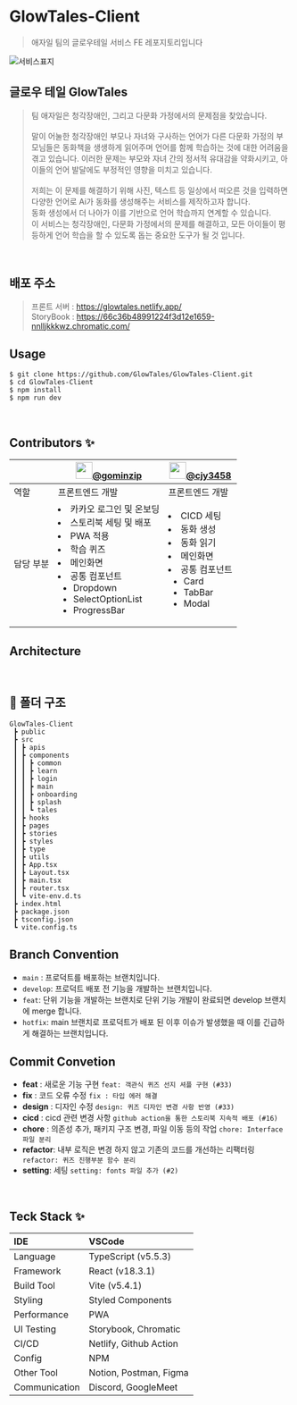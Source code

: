 # GlowTales-Client
> 애자일 팀의 글로우테일 서비스 FE 레포지토리입니다

![서비스표지](https://github.com/user-attachments/assets/28504bbb-1a44-4bb9-8bb9-285d18c76b8f)


## 글로우 테일 GlowTales


> 팀 애자일은 청각장애인, 그리고 다문화 가정에서의 문제점을 찾았습니다. <br/><br/>
말이 어눌한 청각장애인 부모나 자녀와 구사하는 언어가 다른 다문화 가정의 부모님들은 동화책을 생생하게 읽어주며 언어를 함께 학습하는 것에 대한 어려움을 겪고 있습니다. 이러한 문제는 부모와 자녀 간의 정서적 유대감을 약화시키고, 아이들의 언어 발달에도 부정적인 영향을 미치고 있습니다.<br/><br/>
저희는 이 문제를 해결하기 위해 사진, 텍스트 등 일상에서 떠오른 것을 입력하면 다양한 언어로 Ai가 동화를 생성해주는 서비스를 제작하고자 합니다.<br/>동화 생성에서 더 나아가 이를 기반으로 언어 학습까지 연계할 수 있습니다.<br/>
이 서비스는 청각장애인, 다문화 가정에서의 문제를 해결하고, 모든 아이들이 평등하게 언어 학습을 할 수 있도록 돕는 중요한 도구가 될 것 입니다.<br/>

<br>

## 배포 주소

> 프론트 서버 : https://glowtales.netlify.app/
</br>StoryBook : https://66c36b48991224f3d12e1659-nnlljkkkwz.chromatic.com/

## Usage

```
$ git clone https://github.com/GlowTales/GlowTales-Client.git
$ cd GlowTales-Client
$ npm install
$ npm run dev
```

<br>

## Contributors ✨

<div align=center>

|           | <img width="30" src="https://avatars.githubusercontent.com/u/101329724?v=4">[@gominzip](https://github.com/gominzip)                                                                                                 | <img width="30" src="https://github.com/user-attachments/assets/198c6cdb-9338-49a1-9bab-ee830ed7dd20">[@cjy3458](https://github.com/cjy3458)                          |
| --------- | -------------------------------------------------------------------------------------------------------------------------------------------------------------------------------------------------------------------- | ----------------------------------------------------------------------------------------------------------------------------------------------------------------------- |
| 역할      | 프론트엔드 개발                                                                                                                                                                                                      | 프론트엔드 개발                                                                                                                                                         |
| 담당 부분 | <li>카카오 로그인 및 온보딩</li><li>스토리북 세팅 및 배포</li><li>PWA 적용</li></li><li>학습 퀴즈</li><li>메인화면</li><li>공통 컴포넌트<ul><li>Dropdown</li><li>SelectOptionList</li><li>ProgressBar</li></ul> | <li>CICD 세팅          </li><li>동화 생성</li><li>동화 읽기</li></li><li>메인화면</li><li>공통 컴포넌트<ul><li>Card</li><li>TabBar</li><li>Modal</li></ul> |

</div>


## Architecture

<br>



## 📁 폴더 구조

```
GlowTales-Client
 ┣ public
 ┣ src
 ┃ ┣ apis
 ┃ ┣ components
 ┃ ┃ ┣ common
 ┃ ┃ ┣ learn
 ┃ ┃ ┣ login
 ┃ ┃ ┣ main
 ┃ ┃ ┣ onboarding
 ┃ ┃ ┣ splash
 ┃ ┃ ┗ tales
 ┃ ┣ hooks
 ┃ ┣ pages
 ┃ ┣ stories
 ┃ ┣ styles
 ┃ ┣ type
 ┃ ┣ utils
 ┃ ┣ App.tsx
 ┃ ┣ Layout.tsx
 ┃ ┣ main.tsx
 ┃ ┣ router.tsx
 ┃ ┗ vite-env.d.ts
 ┣ index.html
 ┣ package.json
 ┣ tsconfig.json
 ┗ vite.config.ts
```



## Branch Convention

- `main` : 프로덕트를 배포하는 브랜치입니다.
- `develop`: 프로덕트 배포 전 기능을 개발하는 브랜치입니다.
- `feat`: 단위 기능을 개발하는 브랜치로 단위 기능 개발이 완료되면 develop 브랜치에 merge 합니다.
- `hotfix`: main 브랜치로 프로덕트가 배포 된 이후 이슈가 발생했을 때 이를 긴급하게 해결하는 브랜치입니다.



## Commit Convetion

- **feat** : 새로운 기능 구현 `feat: 객관식 퀴즈 선지 셔플 구현 (#33)`
- **fix** : 코드 오류 수정 `fix : 타입 에러 해결`
- **design** : 디자인 수정 `design: 퀴즈 디자인 변경 사항 반영 (#33)`
- **cicd** : cicd 관련 변경 사항 `github action을 통한 스토리북 지속적 배포 (#16)`
- **chore** : 의존성 추가, 패키지 구조 변경, 파일 이동 등의 작업 `chore: Interface 파일 분리`
- **refactor**: 내부 로직은 변경 하지 않고 기존의 코드를 개선하는 리팩터링 `refactor: 퀴즈 진행부분 함수 분리`
- **setting**: 세팅 `setting: fonts 파일 추가 (#2)`

<br>

## Teck Stack ✨

| IDE           | VSCode                 |
| :------------ | :--------------------- |
| Language      | TypeScript (v5.5.3)    |
| Framework     | React (v18.3.1)        |
| Build Tool    | Vite (v5.4.1)          |
| Styling       | Styled Components      |
| Performance   | PWA                    |
| UI Testing    | Storybook, Chromatic   |
| CI/CD         | Netlify, Github Action |
| Config        | NPM                    |
| Other Tool    | Notion, Postman, Figma |
| Communication | Discord, GoogleMeet    |

<br>

<!-- | ![이미지1](이미지1-경로) | ![이미지3](이미지3-경로) |
| :----------------------- | :----------------------- |
| ![이미지6](이미지6-경로) | ![이미지8](이미지8-경로) | -->


